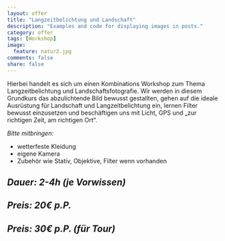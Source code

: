 ```yaml
---
layout: offer
title: "Langzeitbelichtung und Landschaft"
description: "Examples and code for displaying images in posts."
category: offer
tags: [Workshop]
image:
  feature: natur2.jpg
comments: false
share: false
---
```


Hierbei handelt es sich um einen Kombinations Workshop zum Thema Langzeitbelichtung und Landschaftsfotografie.
Wir werden in diesem Grundkurs das abzulichtende Bild bewusst gestallten, gehen auf die ideale Ausrüstung für Landschaft und Langzeitbelichtung ein, lernen Filter bewusst einzusetzen und beschäftigen uns mit Licht, GPS und „zur richtigen Zeit, am richtigen Ort“.

*Bitte mitbringen:*

* wetterfeste Kleidung
* eigene Kamera
* Zubehör wie Stativ, Objektive, Filter wenn vorhanden


## *Dauer: 2-4h (je Vorwissen)*

## *Preis: 20€ p.P.*

## *Preis: 30€ p.P. (für Tour)*